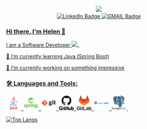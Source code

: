 <div id="header" align="center">
  <img src="https://media.giphy.com/media/k0ijJhqrUP4T2EvmJ1/giphy.gif" width="150"/>
</div>
<div id="badges" align="center">
  <a href="https://www.linkedin.com/mwlite/in/elena-b-4111a31b3">
    <img src="https://img.shields.io/badge/LinkedIn-blue?style=for-the-badge&logo=linkedin&logoColor=white" alt="LinkedIn Badge"/>
  </a>
  <a href="https://mail.google.com/elenab13136@gmail.com">
    <img src="https://img.shields.io/badge/GMAIL-red?style=for-the-badge&logo=google&logoColor=white" alt="GMAIL Badge"/>
</div>
  
  
  
### Hi there, I'm Helen 👋
  
I am a Software Developer <img src="https://media.giphy.com/media/WUlplcMpOCEmTGBtBW/giphy.gif" width="30">.

  
🌱 I’m currently learning Java (Spring Boot)

🔭 I’m currently working on something impressive

  
  
### 🛠️ Languages and Tools:
  <div>
  <img src="https://github.com/devicons/devicon/blob/master/icons/java/java-original-wordmark.svg" title="Java" alt="Java" width="40" height="40"/>&nbsp;
    <img src="https://github.com/devicons/devicon/blob/master/icons/spring/spring-original-wordmark.svg" title="Spring" alt="Spring" width="40" height="40"/>&nbsp;
    <img src="https://github.com/devicons/devicon/blob/master/icons/git/git-original-wordmark.svg" title="Git" alt="Git" width="40" height="40"/>&nbsp;
    <img src="https://github.com/devicons/devicon/blob/master/icons/github/github-original-wordmark.svg" title="GitHub" alt="GitHub" width="40" height="40"/>&nbsp;
    <img src="https://github.com/devicons/devicon/blob/master/icons/gitlab/gitlab-original-wordmark.svg" title="GitLab" alt="GitLab" width="40" height="40"/>&nbsp;
    <img src="https://github.com/devicons/devicon/blob/master/icons/intellij/intellij-original-wordmark.svg" title="IntelliJ" alt="IntelliJ" width="40" height="40"/>&nbsp;
    <img src="https://github.com/devicons/devicon/blob/master/icons/postgresql/postgresql-original-wordmark.svg" title="PostgreSQL" alt="PostgreSQL" width="40" height="40"/>&nbsp;
  </div>
  

[![Top Langs](https://github-readme-stats.vercel.app/api/top-langs/?username=L66613&layout=compact&theme=vision-friendly-dark)](https://github.com/L66613/github-readme-stats)

